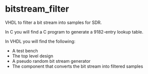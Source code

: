 # bitstream_filter
VHDL to filter a bit stream into samples for SDR.

In C you will find a C program to generate a 9182-entry lookup table.

In VHDL you will find the following:
- A test bench
- The top level design
- A pseudo random bit stream generator
- The component that converts the bit stream into filtered samples

